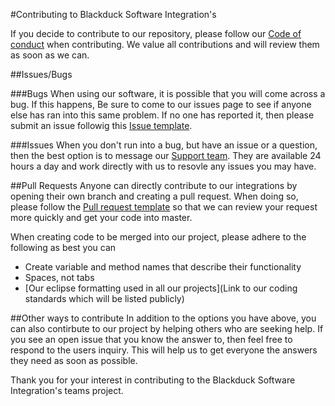 #Contributing to Blackduck Software Integration's

If you decide to contribute to our repository, please follow our [Code of conduct](/CODE_OF_CONDUCT) when contributing. We value all contributions and will review them as soon as we can.

##Issues/Bugs

###Bugs
When using our software, it is possible that you will come across a bug. If this happens, Be sure to come to our issues page to see if anyone else has ran into this same problem. If no one has reported it, then please submit an issue followig this [Issue template](/ISSUE_TEMPLATE).

###Issues
When you don't run into a bug, but have an issue or a question, then the best option is to message our [Support team](https://www.blackducksoftware.com/support/contact-support). They are available 24 hours a day and work directly with us to resovle any issues you may have.

##Pull Requests
Anyone can directly contribute to our integrations by opening their own branch and creating a pull request. When doing so, please follow the [Pull request template](/PULL_REQUEST_TEMPLATE) so that we can review your request more quickly and get your code into master.

When creating code to be merged into our project, please adhere to the following as best you can
* Create variable and method names that describe their functionality
* Spaces, not tabs
* [Our eclipse formatting used in all our projects](Link to our coding standards which will be listed publicly)

##Other ways to contribute
In addition to the options you have above, you can also contirbute to our project by helping others who are seeking help. If you see an open issue that you know the answer to, then feel free to respond to the users inquiry. This will help us to get everyone the answers they need as soon as possible.

Thank you for your interest in contributing to the Blackduck Software Integration's teams project.